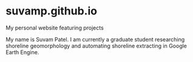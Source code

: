 # suvamp.github.io
My personal website featuring projects

My name is Suvam Patel. I am currently a graduate student researching shoreline geomorphology and automating shoreline extracting in Google Earth Engine.
